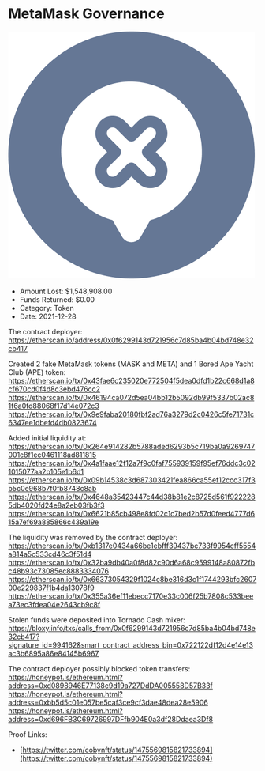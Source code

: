 # MetaMask Governance
![MetaMask Governance](/rektimages/MetaMask-Governance-fake.png)
- Amount Lost: $1,548,908.00
- Funds Returned: $0.00
- Category: Token
- Date: 2021-12-28

The contract deployer:  
https://etherscan.io/address/0x0f6299143d721956c7d85ba4b04bd748e32cb417  
  
Created 2 fake MetaMask tokens (MASK and META) and 1 Bored Ape Yacht Club (APE) token:  
https://etherscan.io/tx/0x43fae6c235020e772504f5dea0dfd1b22c668d1a8cf670cd0f4d8c3ebd476cc2  
https://etherscan.io/tx/0x46194ca072d5ea04bb12b5092db99f5337b02ac81f6a0fd88068f17d14e072c3  
https://etherscan.io/tx/0x9e9faba20180fbf2ad76a3279d2c0426c5fe71731c6347ee1dbefd4db0823674  
  
Added initial liquidity at:  
https://etherscan.io/tx/0x264e914282b5788aded6293b5c719ba0a9269747001c8f1ec0461118ad811815  
https://etherscan.io/tx/0x4a1faae12f12a7f9c0faf755939159f95ef76ddc3c021015077aa2b105e1b6d1  
https://etherscan.io/tx/0x09b14538c3d687303421fea866ca55ef12ccc317f3b5c0e968b7f0fb8748c8ab  
https://etherscan.io/tx/0x4648a35423447c44d38b81e2c8725d561f9222285db4020fd24e8a2eb03fb3f3  
https://etherscan.io/tx/0x6621b85cb498e8fd02c1c7bed2b57d0feed4777d615a7ef69a885866c439a19e  
  
The liquidity was removed by the contract deployer:  
https://etherscan.io/tx/0xb1317e0434a66be1ebfff39437bc733f9954cff5554a814a5c533cd46c3f51d4  
https://etherscan.io/tx/0x32ba9db40a0f8d82c90d6a68c9599148a80872fbc48b93c73085ec8883334076  
https://etherscan.io/tx/0x66373054329f1024c8be316d3c1f1744293bfc260700e229837f1b4da13078f9  
https://etherscan.io/tx/0x355a36ef11ebecc7170e33c006f25b7808c533beea73ec3fdea04e2643cb9c8f  
  
Stolen funds were deposited into Tornado Cash mixer:  
https://bloxy.info/txs/calls_from/0x0f6299143d721956c7d85ba4b04bd748e32cb417?signature_id=994162&smart_contract_address_bin=0x722122df12d4e14e13ac3b6895a86e84145b6967  
  
The contract deployer possibly blocked token transfers:  
https://honeypot.is/ethereum.html?address=0xd0898946E77138c9d19a727DdDA005558D57B33f  
https://honeypot.is/ethereum.html?address=0xbb5d5c01e057be5caf3ce9cf3dae48dea28e5906  
https://honeypot.is/ethereum.html?address=0xd696FB3C69726997DFfb904E0a3df28Ddaea3Df8


Proof Links:
- [https://twitter.com/cobynft/status/1475569815821733894](https://twitter.com/cobynft/status/1475569815821733894)



